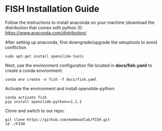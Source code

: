 FISH Installation Guide 
===========
Follow the instructions to install anaconda on your machine (download the distribution that comes with python 3):
https://www.anaconda.com/distribution/

After setting up anaconda, first downgrade/upgrade the setuptools to avoid confliction
```shell
sudo apt-get install openslide-tools
```

Next, use the environment configuration file located in **docs/fish.yaml** to create a conda environment:
```shell
conda env create -n fish -f docs/fish.yaml
```

Activate the environment and install openslide-python:
```shell
conda activate fish
pip install openslide-python==1.1.1
```

Clone and switch to our repo:
```shell
git clone https://github.com/mahmoodlab/FISH.git
cd ./FISH
```
